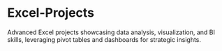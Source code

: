 # Excel-Projects

Advanced Excel projects showcasing data analysis, visualization, and BI skills, leveraging pivot tables and dashboards for strategic insights.
